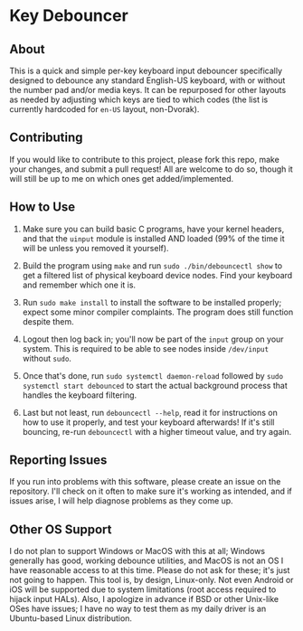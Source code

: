 # Key Debouncer

## About
This is a quick and simple per-key keyboard input debouncer specifically designed to debounce any standard English-US keyboard, with or without the number pad and/or media keys. It can be repurposed for other layouts as needed by adjusting which keys are tied to which codes (the list is currently hardcoded for `en-US` layout, non-Dvorak).

## Contributing
If you would like to contribute to this project, please fork this repo, make your changes, and submit a pull request! All are welcome to do so, though it will still be up to me on which ones get added/implemented.

## How to Use
1. Make sure you can build basic C programs, have your kernel headers, and that the `uinput` module is installed AND loaded (99% of the time it will be unless you removed it yourself).

2. Build the program using `make` and run `sudo ./bin/debouncectl show` to get a filtered list of physical keyboard device nodes. Find your keyboard and remember which one it is.

3. Run `sudo make install` to install the software to be installed properly; expect some minor compiler complaints. The program does still function despite them.

4. Logout then log back in; you'll now be part of the `input` group on your system. This is required to be able to see nodes inside `/dev/input` without `sudo`.

5. Once that's done, run `sudo systemctl daemon-reload` followed by `sudo systemctl start debounced` to start the actual background process that handles the keyboard filtering.

6. Last but not least, run `debouncectl --help`, read it for instructions on how to use it properly, and test your keyboard afterwards! If it's still bouncing, re-run `debouncectl` with a higher timeout value, and try again.

## Reporting Issues
If you run into problems with this software, please create an issue on the repository. I'll check on it often to make sure it's working as intended, and if issues arise, I will help diagnose problems as they come up.

## Other OS Support
I do not plan to support Windows or MacOS with this at all; Windows generally has good, working debounce utilities, and MacOS is not an OS I have reasonable access to at this time. Please do not ask for these; it's just not going to happen. This tool is, by design, Linux-only. Not even Android or iOS will be supported due to system limitations (root access required to hijack input HALs). Also, I apologize in advance if BSD or other Unix-like OSes have issues; I have no way to test them as my daily driver is an Ubuntu-based Linux distribution.
